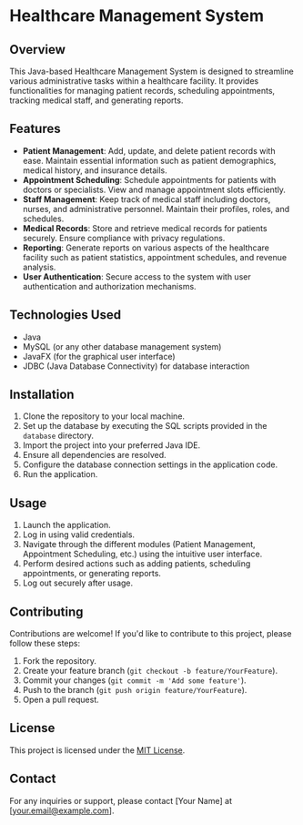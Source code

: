 # Healthcare Management System

## Overview
This Java-based Healthcare Management System is designed to streamline various administrative tasks within a healthcare facility. It provides functionalities for managing patient records, scheduling appointments, tracking medical staff, and generating reports.

## Features
- **Patient Management**: Add, update, and delete patient records with ease. Maintain essential information such as patient demographics, medical history, and insurance details.
- **Appointment Scheduling**: Schedule appointments for patients with doctors or specialists. View and manage appointment slots efficiently.
- **Staff Management**: Keep track of medical staff including doctors, nurses, and administrative personnel. Maintain their profiles, roles, and schedules.
- **Medical Records**: Store and retrieve medical records for patients securely. Ensure compliance with privacy regulations.
- **Reporting**: Generate reports on various aspects of the healthcare facility such as patient statistics, appointment schedules, and revenue analysis.
- **User Authentication**: Secure access to the system with user authentication and authorization mechanisms.

## Technologies Used
- Java
- MySQL (or any other database management system)
- JavaFX (for the graphical user interface)
- JDBC (Java Database Connectivity) for database interaction

## Installation
1. Clone the repository to your local machine.
2. Set up the database by executing the SQL scripts provided in the `database` directory.
3. Import the project into your preferred Java IDE.
4. Ensure all dependencies are resolved.
5. Configure the database connection settings in the application code.
6. Run the application.

## Usage
1. Launch the application.
2. Log in using valid credentials.
3. Navigate through the different modules (Patient Management, Appointment Scheduling, etc.) using the intuitive user interface.
4. Perform desired actions such as adding patients, scheduling appointments, or generating reports.
5. Log out securely after usage.

## Contributing
Contributions are welcome! If you'd like to contribute to this project, please follow these steps:
1. Fork the repository.
2. Create your feature branch (`git checkout -b feature/YourFeature`).
3. Commit your changes (`git commit -m 'Add some feature'`).
4. Push to the branch (`git push origin feature/YourFeature`).
5. Open a pull request.

## License
This project is licensed under the [MIT License](LICENSE).

## Contact
For any inquiries or support, please contact [Your Name] at [your.email@example.com].
